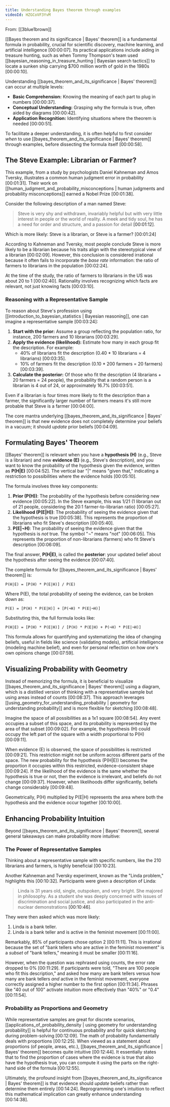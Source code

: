 ```yaml
---
title: Understanding Bayes theorem through examples
videoId: HZGCoVF3YvM
---
```


From: [[3blue1brown]] <br/> 

[[Bayes theorem and its significance | Bayes' theorem]] is a fundamental formula in probability, crucial for scientific discovery, machine learning, and artificial intelligence <a class="yt-timestamp" data-t="00:00:07">[00:00:07]</a>. Its practical applications include aiding in treasure hunting, such as when Tommy Thompson's team used [[bayesian_reasoning_in_treasure_hunting | Bayesian search tactics]] to locate a sunken ship carrying $700 million worth of gold in the 1980s <a class="yt-timestamp" data-t="00:00:10">[00:00:10]</a>.

Understanding [[bayes_theorem_and_its_significance | Bayes' theorem]] can occur at multiple levels:
*   **Basic Comprehension:** Knowing the meaning of each part to plug in numbers <a class="yt-timestamp" data-t="00:00:37">[00:00:37]</a>.
*   **Conceptual Understanding:** Grasping why the formula is true, often aided by diagrams <a class="yt-timestamp" data-t="00:00:42">[00:00:42]</a>.
*   **Application Recognition:** Identifying situations where the theorem is needed <a class="yt-timestamp" data-t="00:00:51">[00:00:51]</a>.

To facilitate a deeper understanding, it is often helpful to first consider *when* to use [[bayes_theorem_and_its_significance | Bayes' theorem]] through examples, before dissecting the formula itself <a class="yt-timestamp" data-t="00:00:58">[00:00:58]</a>.

## The Steve Example: Librarian or Farmer?

This example, from a study by psychologists Daniel Kahneman and Amos Tversky, illustrates a common human judgment error in probability <a class="yt-timestamp" data-t="00:01:31">[00:01:31]</a>. Their work on [[human_judgment_and_probability_misconceptions | human judgments and probability misconceptions]] earned a Nobel Prize <a class="yt-timestamp" data-t="00:01:38">[00:01:38]</a>.

Consider the following description of a man named Steve:
> Steve is very shy and withdrawn, invariably helpful but with very little interest in people or the world of reality. A meek and tidy soul, he has a need for order and structure, and a passion for detail <a class="yt-timestamp" data-t="00:01:12">[00:01:12]</a>.

Which is more likely: Steve is a librarian, or Steve is a farmer? <a class="yt-timestamp" data-t="00:01:24">[00:01:24]</a>

According to Kahneman and Tversky, most people conclude Steve is more likely to be a librarian because his traits align with the stereotypical view of a librarian <a class="yt-timestamp" data-t="00:02:09">[00:02:09]</a>. However, this conclusion is considered irrational because it often fails to incorporate the *base rate* information: the ratio of farmers to librarians in the population <a class="yt-timestamp" data-t="00:02:24">[00:02:24]</a>.

At the time of the study, the ratio of farmers to librarians in the US was about 20 to 1 <a class="yt-timestamp" data-t="00:02:40">[00:02:40]</a>. Rationality involves recognizing which facts are relevant, not just knowing facts <a class="yt-timestamp" data-t="00:03:10">[00:03:10]</a>.

### Reasoning with a Representative Sample

To reason about Steve's profession using [[introduction_to_bayesian_statistics | Bayesian reasoning]], one can imagine a representative sample <a class="yt-timestamp" data-t="00:03:24">[00:03:24]</a>:
1.  **Start with the prior:** Assume a group reflecting the population ratio, for instance, 200 farmers and 10 librarians <a class="yt-timestamp" data-t="00:03:29">[00:03:29]</a>.
2.  **Apply the evidence (likelihood):** Estimate how many in each group fit the description. For example:
    *   40% of librarians fit the description (0.40 * 10 librarians = 4 librarians) <a class="yt-timestamp" data-t="00:03:35">[00:03:35]</a>.
    *   10% of farmers fit the description (0.10 * 200 farmers = 20 farmers) <a class="yt-timestamp" data-t="00:03:39">[00:03:39]</a>.
3.  **Calculate the posterior:** Of those who fit the description (4 librarians + 20 farmers = 24 people), the probability that a random person is a librarian is 4 out of 24, or approximately 16.7% <a class="yt-timestamp" data-t="00:03:51">[00:03:51]</a>.

Even if a librarian is four times more likely to fit the description than a farmer, the significantly larger number of farmers means it's still more probable that Steve is a farmer <a class="yt-timestamp" data-t="00:04:00">[00:04:00]</a>.

The core mantra underlying [[bayes_theorem_and_its_significance | Bayes' theorem]] is that new evidence does not completely determine your beliefs in a vacuum; it should *update* prior beliefs <a class="yt-timestamp" data-t="00:04:09">[00:04:09]</a>.

## Formulating Bayes' Theorem

[[Bayes' theorem]] is relevant when you have a **hypothesis (H)** (e.g., Steve is a librarian) and new **evidence (E)** (e.g., Steve's description), and you want to know the probability of the hypothesis given the evidence, written as **P(H|E)** <a class="yt-timestamp" data-t="00:04:52">[00:04:52]</a>. The vertical bar "|" means "given that," indicating a restriction to possibilities where the evidence holds <a class="yt-timestamp" data-t="00:05:10">[00:05:10]</a>.

The formula involves three key components:
1.  **Prior (P(H))**: The probability of the hypothesis before considering new evidence <a class="yt-timestamp" data-t="00:05:22">[00:05:22]</a>. In the Steve example, this was 1/21 (1 librarian out of 21 people, considering the 20:1 farmer-to-librarian ratio) <a class="yt-timestamp" data-t="00:05:27">[00:05:27]</a>.
2.  **Likelihood (P(E|H))**: The probability of seeing the evidence given that the hypothesis is true <a class="yt-timestamp" data-t="00:05:38">[00:05:38]</a>. This represents the proportion of librarians who fit Steve's description <a class="yt-timestamp" data-t="00:05:40">[00:05:40]</a>.
3.  **P(E|¬H)**: The probability of seeing the evidence given that the hypothesis is *not* true. The symbol "¬" means "not" <a class="yt-timestamp" data-t="00:06:05">[00:06:05]</a>. This represents the proportion of non-librarians (farmers) who fit Steve's description <a class="yt-timestamp" data-t="00:06:09">[00:06:09]</a>.

The final answer, **P(H|E)**, is called the **posterior**: your updated belief about the hypothesis after seeing the evidence <a class="yt-timestamp" data-t="00:07:40">[00:07:40]</a>.

The complete formula for [[bayes_theorem_and_its_significance | Bayes' theorem]] is:
```
P(H|E) = [P(H) * P(E|H)] / P(E)
```
Where P(E), the total probability of seeing the evidence, can be broken down as:
```
P(E) = [P(H) * P(E|H)] + [P(¬H) * P(E|¬H)]
```
Substituting this, the full formula looks like:
```
P(H|E) = [P(H) * P(E|H)] / [P(H) * P(E|H) + P(¬H) * P(E|¬H)]
```
This formula allows for quantifying and systematizing the idea of changing beliefs, useful in fields like science (validating models), artificial intelligence (modeling machine belief), and even for personal reflection on how one's own opinions change <a class="yt-timestamp" data-t="00:07:59">[00:07:59]</a>.

## Visualizing Probability with Geometry

Instead of memorizing the formula, it is beneficial to visualize [[bayes_theorem_and_its_significance | Bayes' theorem]] using a diagram, which is a distilled version of thinking with a representative sample but using areas instead of counts <a class="yt-timestamp" data-t="00:08:37">[00:08:37]</a>. This approach leverages [[using_geometry_for_understanding_probability | geometry for understanding probability]] and is more flexible for sketching <a class="yt-timestamp" data-t="00:08:48">[00:08:48]</a>.

Imagine the space of all possibilities as a 1x1 square <a class="yt-timestamp" data-t="00:08:54">[00:08:54]</a>. Any event occupies a subset of this space, and its probability is represented by the area of that subset <a class="yt-timestamp" data-t="00:09:02">[00:09:02]</a>. For example, the hypothesis (H) could occupy the left part of the square with a width proportional to P(H) <a class="yt-timestamp" data-t="00:09:11">[00:09:11]</a>.

When evidence (E) is observed, the space of possibilities is restricted <a class="yt-timestamp" data-t="00:09:21">[00:09:21]</a>. This restriction might not be uniform across different parts of the space. The new probability for the hypothesis (P(H|E)) becomes the proportion it occupies within this restricted, evidence-consistent shape <a class="yt-timestamp" data-t="00:09:24">[00:09:24]</a>. If the likelihood of the evidence is the same whether the hypothesis is true or not, then the evidence is irrelevant, and beliefs do not change <a class="yt-timestamp" data-t="00:09:37">[00:09:37]</a>. However, when likelihoods differ significantly, beliefs change considerably <a class="yt-timestamp" data-t="00:09:48">[00:09:48]</a>.

Geometrically, P(H) multiplied by P(E|H) represents the area where both the hypothesis and the evidence occur together <a class="yt-timestamp" data-t="00:10:00">[00:10:00]</a>.

## Enhancing Probability Intuition

Beyond [[bayes_theorem_and_its_significance | Bayes' theorem]], several general takeaways can make probability more intuitive:

### The Power of Representative Samples
Thinking about a representative sample with specific numbers, like the 210 librarians and farmers, is highly beneficial <a class="yt-timestamp" data-t="00:10:23">[00:10:23]</a>.

Another Kahneman and Tversky experiment, known as the "Linda problem," highlights this <a class="yt-timestamp" data-t="00:10:32">[00:10:32]</a>. Participants were given a description of Linda:
> Linda is 31 years old, single, outspoken, and very bright. She majored in philosophy. As a student she was deeply concerned with issues of discrimination and social justice, and also participated in the anti-nuclear demonstrations <a class="yt-timestamp" data-t="00:10:46">[00:10:46]</a>.

They were then asked which was more likely:
1.  Linda is a bank teller.
2.  Linda is a bank teller and is active in the feminist movement <a class="yt-timestamp" data-t="00:11:00">[00:11:00]</a>.

Remarkably, 85% of participants chose option 2 <a class="yt-timestamp" data-t="00:11:11">[00:11:11]</a>. This is irrational because the set of "bank tellers who are active in the feminist movement" is a *subset* of "bank tellers," meaning it must be smaller <a class="yt-timestamp" data-t="00:11:16">[00:11:16]</a>.

However, when the question was rephrased using counts, the error rate dropped to 0% <a class="yt-timestamp" data-t="00:11:29">[00:11:29]</a>. If participants were told, "There are 100 people who fit this description," and asked how many are bank tellers versus how many are bank tellers *and* active in the feminist movement, everyone correctly assigned a higher number to the first option <a class="yt-timestamp" data-t="00:11:34">[00:11:34]</a>. Phrases like "40 out of 100" activate intuition more effectively than "40%" or "0.4" <a class="yt-timestamp" data-t="00:11:54">[00:11:54]</a>.

### Probability as Proportions and Geometry
While representative samples are great for discrete scenarios, [[applications_of_probability_density | using geometry for understanding probability]] is helpful for continuous probability and for quick sketching during problem-solving <a class="yt-timestamp" data-t="00:12:09">[00:12:09]</a>. The math of probability fundamentally deals with proportions <a class="yt-timestamp" data-t="00:12:25">[00:12:25]</a>. When viewed as a statement about proportions (of people, areas, etc.), [[bayes_theorem_and_its_significance | Bayes' theorem]] becomes quite intuitive <a class="yt-timestamp" data-t="00:12:44">[00:12:44]</a>. It essentially states that to find the proportion of cases where the evidence is true that also have the hypothesis true, you can compute it using the parts on the right-hand side of the formula <a class="yt-timestamp" data-t="00:12:55">[00:12:55]</a>.

Ultimately, the profound insight from [[bayes_theorem_and_its_significance | Bayes' theorem]] is that evidence should *update* beliefs rather than determine them entirely <a class="yt-timestamp" data-t="00:14:24">[00:14:24]</a>. Reprogramming one's intuition to reflect this mathematical implication can greatly enhance understanding <a class="yt-timestamp" data-t="00:14:38">[00:14:38]</a>.
